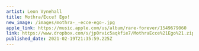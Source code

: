 ```yaml
---
artist: Leon Vynehall
title: Mothra/Ecce! Ego!
new_image: /images/mothra-_-ecce-ego-.jpg
apple_link: https://music.apple.com/us/album/rare-forever/1549679060
link: https://www.dropbox.com/s/jp0rvic5aqkfie7/MothraEcce%21Ego%21.zip?dl=1
published_date: 2021-02-19T21:35:59.225Z
---
```


